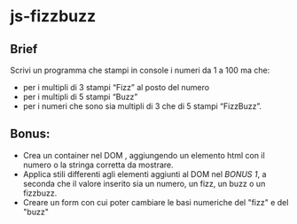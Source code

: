 # js-fizzbuzz

## Brief

Scrivi un programma che stampi in console i numeri da 1 a 100 ma che:

- per i multipli di 3 stampi “Fizz” al posto del numero
- per i multipli di 5 stampi “Buzz”
- per i numeri che sono sia multipli di 3 che di 5 stampi “FizzBuzz”.

## Bonus:

- Crea un container nel DOM , aggiungendo un elemento html con il numero o la stringa corretta da mostrare.
- Applica stili differenti agli elementi aggiunti al DOM nel _BONUS 1_, a seconda che il valore inserito sia un numero, un fizz, un buzz o un fizzbuzz.
- Creare un form con cui poter cambiare le basi numeriche del "fizz" e del "buzz"
